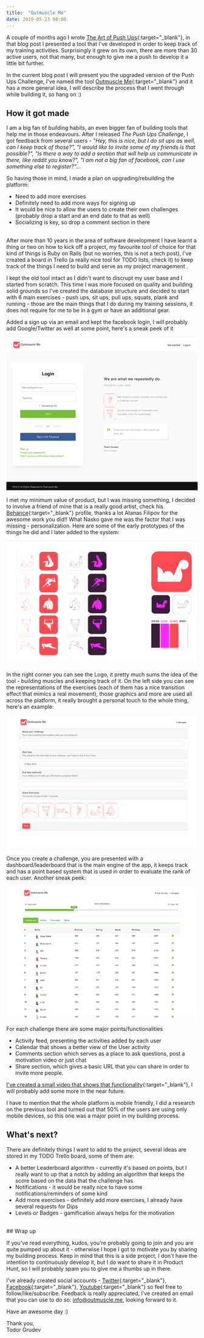 ```yaml
---
title:  "Outmuscle Me"
date: 2019-05-23 08:00
---
```


A couple of months ago I wrote [The Art of Push Ups](https://tagrudev.com/2019/the-art-of-push-ups/){:target="_blank"}, in that blog post I presented a tool that I've developed in order to keep track of my training activities. Surprisingly it grew on its own, there are more than 30 active users, not that many, but enough to give me a push to develop it a little bit further.

In the current blog post I will present you the upgraded version of the Push Ups Challenge, I've named the tool [Outmuscle Me](https://outmuscle.me){:target="_blank"} and it has a more general idea, I will describe the process that I went through while building it, so hang on :)

## How it got made

I am a big fan of building habits, an even bigger fan of building tools that help me in those endeavours. After I released *The Push Ups Challenge*, I got feedback from several users - *"Hey, this is nice, but I do sit ups as well, can I keep track of those?", "I would like to invite some of my friends is that possible?", "Is there a way to add a section that will help us communicate in there, like reddit you know?", "I am not a big fan of facebook, can I use something else to register?"...*

So having those in mind, I made a plan on upgrading/rebuilding the platform:

* Need to add more exercises
* Definitely need to add more ways for signing up
* It would be nice to allow the users to create their own challenges (probably drop a start and an end date to that as well)
* Socializing is key, so drop a comment section in there

<br>
After more than 10 years in the area of software development I have learnt a thing or two on how to kick off a project, my favourite tool of choice for that kind of things is Ruby on Rails (but no worries, this is not a tech post), I've created a board in Trello (a really nice tool for TODO lists, check it) to keep track of the things I need to build and serve as my project management .

I kept the old tool intact as I didn't want to discrupt my user base and I started from scratch. This time I was more focused on quality and building solid grounds so I've created the database structure and decided to start with 6 main exercises - push ups, sit ups, pull ups, squats, plank and running - those are the main things that I do during my training sessions, it does not require for me to be in a gym or have an additional gear.

Added a sign up via an email and kept the facebook login, I will probably add Google/Twitter as well at some point, here's a sneak peek of it

![](/assets/images/outmuscleme/1.png)

I met my minimum value of product, but I was missing something, I decided to involve a friend of mine that is a really good artist, check his [Behance](https://www.behance.net/atanasfilipov){:target="_blank"} profile, thanks a lot Atanas Filipov for the awesome work you did!! What Nasko gave me was the factor that I was missing - personalization. Here are some of the early prototypes of the things he did and I later added to the system:

![](/assets/images/outmuscleme/2.png)

In the right corner you can see the Logo, it pretty much sums the idea of the tool - building muscles and keeping track of it. On the left side you can see the representations of the exercises (each of them has a nice transition effect that mimics a real movement), those graphics and more are used all across the platform, it really brought a personal touch to the whole thing, here's an example:

![](/assets/images/outmuscleme/3.png)

Once you create a challenge, you are presented with a dashboard/leaderboard that is the main engine of the app, it keeps track and has a point based system that is used in order to evaluate the rank of each user. Another sneak peek:

![](/assets/images/outmuscleme/4.png)

For each challenge there are some major points/functionalities

* Activity feed, presenting the activities added by each user
* Calendar that shows a better view of the User activity
* Comments section which serves as a place to ask questions, post a motivation video or just chat
* Share section, which gives a basic URL that you can share in order to invite more people.

[I've created a small video that shows that functionality](https://youtu.be/vnvsdzhKfYM){:target="_blank"}, I will probably add some more in the near future.

I have to mention that the whole platform is mobile friendly, I did a research on the previous tool and turned out that 50% of the users are using only mobile devices, so this one was a major point in my building process.

## What's next?

There are definitely things I want to add to the project, several ideas are stored in my TODO Trello board, some of them are:

* A better Leaderboard algorithm - currently it's based on points, but I really want to up that a notch by adding an algorithm that keeps the score based on the data that the challenge has
* Notifications - it would be really nice to have some notifications/reminders of some kind
* Add more exercises - definitely add more exercises, I already have several requests for Dips
* Levels or Badges - gamification always helps for the motivation

<br>
## Wrap up

If you've read everything, kudos, you're probably going to join and you are quite pumped up about it - otherwise I hope I got to motivate you by sharing my building process. Keep in mind that this is a side project, I don't have the intention to continuously develop it, but I do want to share it in Product Hunt, so I will probably spam you to give me a thumbs up in there.

I've already created social accounts - [Twitter](https://twitter.com/outmuscleme){:target="_blank"}, [Facebook](https://facebook.com/outmuscleme){:target="_blank"}, [Youtube](https://www.youtube.com/channel/UCBOqsDS3WZyyAL7qjpKsDzw){:target="_blank"} so feel free to follow/like/subscribe. Feedback is really appreciated, I've created an email that you can use to do so: info@outmuscle.me, looking forward to it.

Have an awesome day :)

Thank you,
<br>
Todor Grudev
